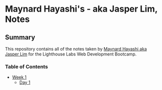# Maynard Hayashi's - aka Jasper Lim, Notes

## Summary 
This repository contains all of the notes taken by [Maynard Hayashi aka Jasper Lim](https://github.com/JLMaynardDesign) for the Lighthouse Labs Web Development Bootcamp.

### Table of Contents 
* [Week 1](/Week_1) 
  * [Day 1](/Week_1/Day_1) 
